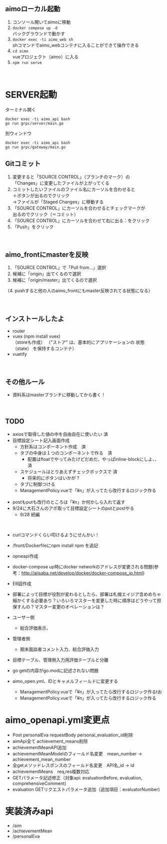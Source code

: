 ## aimoローカル起動
1. コンソール開いてaimoに移動
2. ```docker compose up -d```<br/>
  バックグラウンドで動かす
3. ```docker exec -ti aimo_web sh```<br/>
   shコマンドでaimo_webコンテナに入ることができて操作できる
4. ```cd aimo```<br/>
  vueプロジェクト（aimo）に入る
5. ```npm run serve```
<br/><br/><br/>

# SERVER起動
ターミナル開く
```
docker exec -ti aimo_api bash
go run grpc/server/main.go
```
別ウィンドウ
```
docker exec -ti aimo_api bash
go run grpc/gateway/main.go
```
## Gitコミット
1. 変更すると「SOURCE CONTROL」（ブランチのマーク）の<br/>
  「Changes」に変更したファイルが上がってくる
2. コミットしたいファイルのファイル名にカーソルを合わせると<br/>
    ＋ボタンが出るのでクリック<br/>
    →ファイルが「Staged Changes」に移動する
3. 「SOURCE CONTROL」にカーソルを合わせるとチェックマークが<br/>
    出るのでクリック（＝コミット）
4. 「SOURCE CONTROL」にカーソルを合わせて右に出る：をクリック
5. 「Push」をクリック
<br/><br/><br/>
## aimo_frontにmasterを反映
1. 「SOURCE CONTROL」で「Pull from…」選択
2. 候補に「origin」出てくるので選択
3. 候補に「origin/master」出てくるので選択

（4. pushすると他の人のaimo_frontにもmaster反映されてる状態になる）
<br/><br/><br/>
## インストールしたよ
- router
- vuex (npm install vuex)<br/>
（storeも作成）
（"ストア" は、基本的にアプリケーションの 状態（state） を保持するコンテナ）
- vuetify
<br/><br/><br/>
## その他ルール
- 資料系はmasterブランチに移動してから書く！
<br/><br/><br/>
## TODO
- axiosで取得した値の中を自由自在に使いたい 済
- 目標設定シート記入画面作成
  - 方針系はコンポーネント作成　済
  - タブの中身は１つのコンポーネントで作る　済
    - 配置はfloatでやってみたけどだめだ、やっぱinline-blockにしよ、、　済
  - スケジュールはとりあえずチェックボックスで 済
    - 将来的にボタンはいかが？
  - タブに制御つける
  - ManagementPolicy.vueで「¥n」が入ってたら改行するロジック作る
  <br/>
- postもputも改行のところは「¥n」か何かしら入れて返す
- 9/24に大石さんのアポ取って目標設定シートのputとpostやる
  - 9/28 続編

<br/>

- curlコマンドくらい叩けるようにせんかい！
- /front/Dockerfileにnpm install npm を追記
- opneapi作成
- docker-compose up時にdocker networkのアドレスが変更される問題(参考：http://ajisaba.net/develop/docker/docker-compose_ip.html)
- ER図作成
- 部署によって目標が役割が変わるとしたら、部署は札幌エイジア含めめちゃ細かくする必要あり？いろいろマスターを変更した時に順序はどうやって担保すんの？マスター変更のオペレーションは？
- ユーザー側
  - 総合評価表示、
- 管理者側
  - 期末面談者コメント入力、総合評価入力
- 目標テーブル、管理側入力用評価テーブルと分離
- go getの内容がgo.modに記述されない問題
- aimo_open.yml、IDとキャメルフィールドに変更する

  - ManagementPolicy.vueで「¥n」が入ってたら改行するロジック作るtお
  - ManagementPolicy.vueで「¥n」が入ってたら改行するロジック作る

# aimo_openapi.yml変更点
- Post personalEva requestBody personal_evaluation_id削除
- aimApi全て achievement_means削除
- achievementMeanAPI追加
- achievementMeanModelのフィールド名変更　mean_number -> achievement_mean_number
- 全getメソッドレスポンスのフィールド名変更　API名_id -> id
- achievementMeans　req,res複数対応
- GETパラメータ記述修正（対象api: evaluationBefore, evaluation, comprehensiveComment)
- evaluation GETリクエストパラメータ追加（追加項目：evaluatorNumber)

# 実装済みapi
- /aim
- /achievementMean
- /personalEva
